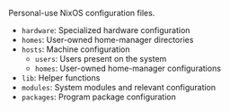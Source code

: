 Personal-use NixOS configuration files.

- `hardware`: Specialized hardware configuration
- `homes`: User-owned home-manager directories
- `hosts`: Machine configuration
  - `users`: Users present on the system
  - `homes`: User-owned home-manager configurations
- `lib`: Helper functions
- `modules`: System modules and relevant configuration
- `packages`: Program package configuration
